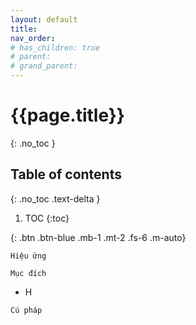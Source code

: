 ```yaml
---
layout: default
title: 
nav_order: 
# has_children: true
# parent: 
# grand_parent:
---
```


<!-- markdownlint-disable MD022 MD025-->
# {{page.title}}
{: .no_toc }

## Table of contents
{: .no_toc .text-delta }

1. TOC
{:toc}
<!-- markdownlint-enable MD022 MD025-->

<!-- !From here -->

<!-- markdownlint-disable MD042-->
[](){: .btn .btn-blue .mb-1 .mt-2 .fs-6 .m-auto}
<!-- markdownlint-enable MD042-->

`Hiệu ứng`

`Mục đích`

- H

`Cú pháp`

```js

```
